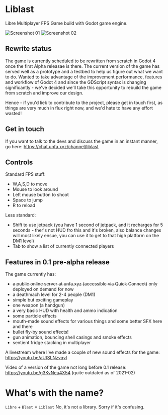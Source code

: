 # Liblast
Libre Multiplayer FPS Game build with Godot game engine.

![Screenshot 01](https://github.com/unfa/liblast/raw/master/Screenshots/01.png)
![Screenshot 02](https://github.com/unfa/liblast/raw/master/Screenshots/02.png)

## Rewrite status

The game is currently scheduled to be rewritten from scratch in Godot 4 once the first Alpha releasae is there.
The current version of the game has served well as a prototype and a testbed to help us figure out what we want to do.
Wanted to take advantage of the improvement performance, features and workflow of Godot 4 and since the GDScript syntax is changing significantly - we've decided we'll take this opportunity to rebuild the game from scratch and improve our design.

Hence - if you'd liek to contribute to the project, please get in touch first, as things are very much in flux right now, and we'd hate to have any effort wasted!

## Get in touch

If you want to talk to the devs and discuss the game in an instant manner, go here:
https://chat.unfa.xyz/channel/liblast

## Controls

Standard FPS stuff:
- W,A,S,D to move
- Mouse to look around
- Left mouse button to shoot
- Space to jump
- R to reload

Less standard:
- Shift to use jetpack (you have 1 second of jetpack, and it recharges for 5 seconds - ther's not HUD fro this and it's broken, also balance changes will most likely ensue, you can use it to get to that high platform on the DM1 level)
- Tab to show a list of currently connected players

## Features in 0.1 pre-alpha release

The game currently has:

- ~~a public online server at unfa.xyz (accessible via Quick Connect)~~ only deployed on demand for now
- a deathmach level for 2-4 people (DM1)
- simple but exciting gameplay
- one weapon (a handgun)
- a very basic HUD with health and ammo indication
- some particle effects
- mouth-made sound effects for various things and some better SFX here and there
- bullet fly-by sound effects!
- gun animation, bouncing shell casings and smoke effects
- sentient fridge stacking in multiplayer

A livestream where I've made a couple of new sound effects for the game:
https://youtu.be/aUtSLNzvqvI

Video of a version of the game not long before 0.1 release:
https://youtu.be/g3KvNeu4X54 (quite outdated as of 2021-02)

# What's with the name?

`Libre` + `Blast` = `Liblast`
No, it's not a library. Sorry if it's confusing.
